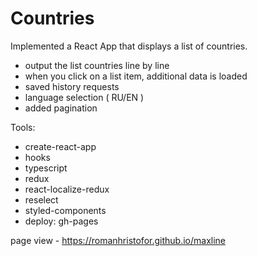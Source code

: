 # Countries

Implemented a React App that displays a list of countries.

- output the list countries line by line
- when you click on a list item, additional data is loaded
- saved history requests
- language selection ( RU/EN )
- added pagination

Tools:

- create-react-app
- hooks
- typescript
- redux
- react-localize-redux
- reselect
- styled-components
- deploy: gh-pages


page view - https://romanhristofor.github.io/maxline
